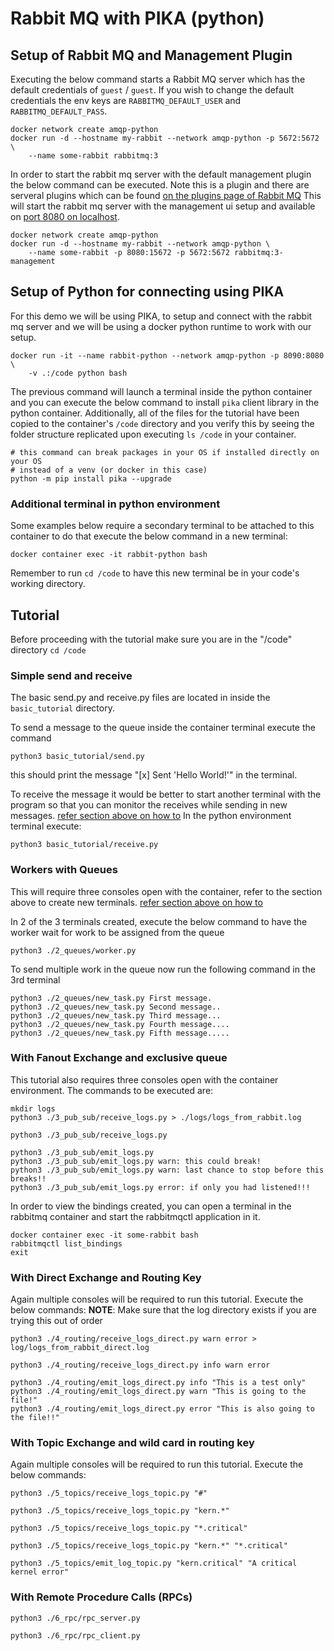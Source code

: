 # Rabbit MQ with PIKA (python)

## Setup of Rabbit MQ and Management Plugin
Executing the below command starts a Rabbit MQ server which has the default
credentials of `guest` / `guest`. If you wish to change the default credentials
the env keys are `RABBITMQ_DEFAULT_USER` and `RABBITMQ_DEFAULT_PASS`.

```shell
docker network create amqp-python
docker run -d --hostname my-rabbit --network amqp-python -p 5672:5672 \
    --name some-rabbit rabbitmq:3
```

In order to start the rabbit mq server with the default management plugin the
below command can be executed. Note this is a plugin and there are serveral
plugins which can be found [on the plugins page of Rabbit MQ](https://www.rabbitmq.com/plugins.html)
This will start the rabbit mq server with the management ui setup and available
on [port 8080 on localhost](localhost:8080).

```shell
docker network create amqp-python
docker run -d --hostname my-rabbit --network amqp-python \
    --name some-rabbit -p 8080:15672 -p 5672:5672 rabbitmq:3-management
```

## Setup of Python for connecting using PIKA
For this demo we will be using PIKA, to setup and connect with the rabbit mq
server and we will be using a docker python runtime to work with our setup.

```shell
docker run -it --name rabbit-python --network amqp-python -p 8090:8080 \
    -v .:/code python bash
```

The previous command will launch a terminal inside the python container and you
can execute the below command to install `pika` client library in the python
container.
Additionally, all of the files for the tutorial have been copied to the
container's `/code` directory and you verify this by seeing the folder structure
replicated upon executing `ls /code` in your container.

```shell
# this command can break packages in your OS if installed directly on your OS
# instead of a venv (or docker in this case)
python -m pip install pika --upgrade
```

### Additional terminal in python environment

Some examples below require a secondary terminal to be attached to this
container to do that execute the below command in a new terminal:

```shell
docker container exec -it rabbit-python bash
```
Remember to run `cd /code` to have this new terminal be in your code's working
directory.

## Tutorial

Before proceeding with the tutorial make sure you are in the "/code" directory
`cd /code`

### Simple send and receive
The basic send.py and receive.py files are located in inside the
`basic_tutorial` directory.

To send a message to the queue inside the container terminal execute the command
```shell
python3 basic_tutorial/send.py
```
this should print the message "[x] Sent 'Hello World!'" in the terminal.

To receive the message it would be better to start another terminal with the
program so that you can monitor the receives while sending in new messages.
[refer section above on how to](#additional-terminal-in-python-environment)
In the python environment terminal execute:
```shell
python3 basic_tutorial/receive.py
```

### Workers with Queues
This will require three consoles open with the container, refer to the section
above to create new terminals.
[refer section above on how to](#additional-terminal-in-python-environment)

In 2 of the 3 terminals created, execute the below command to have the worker
wait for work to be assigned from the queue
```shell
python3 ./2_queues/worker.py
```
To send multiple work in the queue now run the following command in the 3rd
terminal
```shell
python3 ./2_queues/new_task.py First message.
python3 ./2_queues/new_task.py Second message..
python3 ./2_queues/new_task.py Third message...
python3 ./2_queues/new_task.py Fourth message....
python3 ./2_queues/new_task.py Fifth message.....
```

### With Fanout Exchange and exclusive queue
This tutorial also requires three consoles open with the container environment.
The commands to be executed are:
```shell
mkdir logs
python3 ./3_pub_sub/receive_logs.py > ./logs/logs_from_rabbit.log
```
```shell
python3 ./3_pub_sub/receive_logs.py
```
```shell
python3 ./3_pub_sub/emit_logs.py
python3 ./3_pub_sub/emit_logs.py warn: this could break!
python3 ./3_pub_sub/emit_logs.py warn: last chance to stop before this breaks!!
python3 ./3_pub_sub/emit_logs.py error: if only you had listened!!!
```
In order to view the bindings created, you can open a terminal in the rabbitmq
container and start the rabbitmqctl application in it.
```shell
docker container exec -it some-rabbit bash
rabbitmqctl list_bindings
exit
```
### With Direct Exchange and Routing Key
Again multiple consoles will be required to run this tutorial. Execute the
below commands:
**NOTE**: Make sure that the log directory exists if you are trying this out of
order
```shell
python3 ./4_routing/receive_logs_direct.py warn error > log/logs_from_rabbit_direct.log
```
```shell
python3 ./4_routing/receive_logs_direct.py info warn error
```
```shell
python3 ./4_routing/emit_logs_direct.py info "This is a test only"
python3 ./4_routing/emit_logs_direct.py warn "This is going to the file!"
python3 ./4_routing/emit_logs_direct.py error "This is also going to the file!!"
```

### With Topic Exchange and wild card in routing key
Again multiple consoles will be required to run this tutorial. Execute the
below commands:
```shell
python3 ./5_topics/receive_logs_topic.py "#"
```
```shell
python3 ./5_topics/receive_logs_topic.py "kern.*"
```
```shell
python3 ./5_topics/receive_logs_topic.py "*.critical"
```
```shell
python3 ./5_topics/receive_logs_topic.py "kern.*" "*.critical"
```
```shell
python3 ./5_topics/emit_log_topic.py "kern.critical" "A critical kernel error"
```

### With Remote Procedure Calls (RPCs)
```shell
python3 ./6_rpc/rpc_server.py
```
```shell
python3 ./6_rpc/rpc_client.py
```
